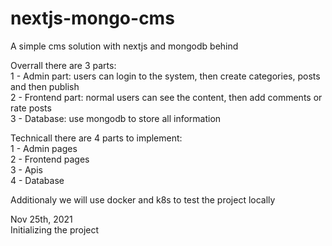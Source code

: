 # nextjs-mongo-cms
A simple cms solution with nextjs and mongodb behind

Overrall there are 3 parts:<br/>
1 - Admin part: users can login to the system, then create categories, posts and then publish<br/>
2 - Frontend part: normal users can see the content, then add comments or rate posts<br/>
3 - Database: use mongodb to store all information<br/>

Technicall there are 4 parts to implement:<br/>
1 - Admin pages<br/>
2 - Frontend pages<br/>
3 - Apis<br/>
4 - Database<br/>

Additionaly we will use docker and k8s to test the project locally

Nov 25th, 2021<br/>
Initializing the project
